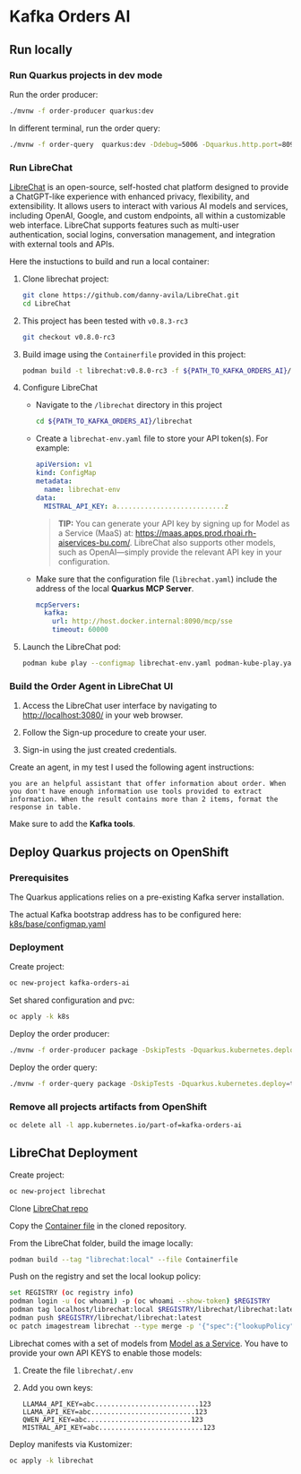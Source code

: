 Kafka Orders AI
========================================================

Run locally
--------------------------------------------------------

### Run Quarkus projects in dev mode

Run the order producer:
```sh
./mvnw -f order-producer quarkus:dev
```

In different terminal, run the order query:

```sh
./mvnw -f order-query  quarkus:dev -Ddebug=5006 -Dquarkus.http.port=8090
```

### Run LibreChat

[LibreChat](https://www.librechat.ai/) is an open-source, self-hosted chat platform designed to provide a ChatGPT-like experience with enhanced privacy, flexibility, and extensibility. It allows users to interact with various AI models and services, including OpenAI, Google, and custom endpoints, all within a customizable web interface. LibreChat supports features such as multi-user authentication, social logins, conversation management, and integration with external tools and APIs.

Here the instuctions to build and run a local container:

1. Clone librechat project:

   ```sh
   git clone https://github.com/danny-avila/LibreChat.git
   cd LibreChat
   ```

2. This project has been tested with `v0.8.3-rc3`

   ```sh
   git checkout v0.8.0-rc3
   ```

3. Build image using the `Containerfile` provided in this project:

   ```sh
   podman build -t librechat:v0.8.0-rc3 -f ${PATH_TO_KAFKA_ORDERS_AI}/librechat/Containerfile .
   ```

4. Configure LibreChat

   - Navigate to the `/librechat` directory in this project

     ```sh
     cd ${PATH_TO_KAFKA_ORDERS_AI}/librechat
     ``` 

   - Create a `librechat-env.yaml` file to store your API token(s). For example:

     ```yaml
     apiVersion: v1
     kind: ConfigMap
     metadata:
       name: librechat-env
     data:
       MISTRAL_API_KEY: a...........................z
     ```

     > **TIP:** You can generate your API key by signing up for Model as a Service (MaaS) at: https://maas.apps.prod.rhoai.rh-aiservices-bu.com/.
     LibreChat also supports other models, such as OpenAI—simply provide the relevant API key in your configuration.

   - Make sure that the configuration file (`librechat.yaml`) include the address of the local **Quarkus MCP Server**.

     ```yaml
     mcpServers:
       kafka:
         url: http://host.docker.internal:8090/mcp/sse
         timeout: 60000 
     ```

5. Launch the LibreChat pod:
  
   ```sh
   podman kube play --configmap librechat-env.yaml podman-kube-play.yaml
   ```

### Build the Order Agent in LibreChat UI

1. Access the LibreChat user interface by navigating to [http://localhost:3080/]() in your web browser.

2. Follow the Sign-up procedure to create your user.

3. Sign-in using the just created credentials.


Create an agent, in my test I used the following agent instructions:

```
you are an helpful assistant that offer information about order. When you don't have enough information use tools provided to extract information. When the result contains more than 2 items, format the response in table.
```

Make sure to add the **Kafka tools**.

Deploy Quarkus projects on OpenShift
--------------------------------------------------------

### Prerequisites

The Quarkus applications relies on a pre-existing Kafka server installation.

The actual Kafka bootstrap address has to be configured here: [k8s/base/configmap.yaml]()

### Deployment

Create project:
```sh
oc new-project kafka-orders-ai
```

Set shared configuration and pvc:
```sh
oc apply -k k8s
```


Deploy the order producer:
```sh
./mvnw -f order-producer package -DskipTests -Dquarkus.kubernetes.deploy=true
```

Deploy the order query:

```sh
./mvnw -f order-query package -DskipTests -Dquarkus.kubernetes.deploy=true
```

### Remove all projects artifacts from OpenShift

```sh
oc delete all -l app.kubernetes.io/part-of=kafka-orders-ai
```

LibreChat Deployment
--------------------------------------------------------

Create project:
```sh
oc new-project librechat
```

Clone [LibreChat repo](https://github.com/danny-avila/LibreChat)

Copy the [Container file](librechat/Containerfile) in the cloned repository.

From the LibreChat folder, build the image locally:

```sh
podman build --tag "librechat:local" --file Containerfile
```

Push on the registry and set the local lookup policy:

```sh
set REGISTRY (oc registry info)
podman login -u (oc whoami) -p (oc whoami --show-token) $REGISTRY
podman tag localhost/librechat:local $REGISTRY/librechat/librechat:latest
podman push $REGISTRY/librechat/librechat:latest
oc patch imagestream librechat --type merge -p '{"spec":{"lookupPolicy":{"local":true}}}'
```

Librechat comes with a set of models from [Model as a Service](https://maas.apps.prod.rhoai.rh-aiservices-bu.com/).
You have to provide your own API KEYS to enable those models:

1. Create the file `librechat/.env`

2. Add you own keys:

    ```
    LLAMA4_API_KEY=abc..........................123
    LLAMA_API_KEY=abc..........................123
    QWEN_API_KEY=abc..........................123
    MISTRAL_API_KEY=abc..........................123
    ```

Deploy manifests via Kustomizer:

```sh
oc apply -k librechat
```